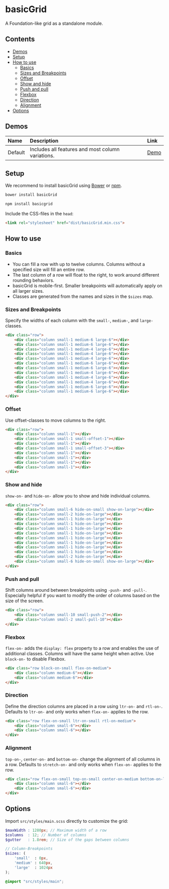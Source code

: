 # basicGrid

A Foundation-like grid as a standalone module.

## Contents

- [Demos](#demos)
- [Setup](#setup)
- [How to use](#how-to-use)
	- [Basics](#basics)
	- [Sizes and Breakpoints](#sizes-and-breakpoints)
	- [Offset](#offset)
	- [Show and hide](#show-and-hide)
	- [Push and pull](#push-and-pull)
	- [Flexbox](#flexbox)
	- [Direction](#direction)
	- [Alignment](#alignment)
- [Options](#options)

## Demos

| Name | Description | Link |
|:-----------|:------------|:------------|
| Default | Includes all features and most column variations. | [Demo](http://codepen.io/electerious/pen/pjOvPZ) |

## Setup

We recommend to install basicGrid using [Bower](http://bower.io/) or [npm](https://npmjs.com).

```sh
bower install basicGrid
```
```sh
npm install basicgrid
```

Include the CSS-files in the `head`:

```html
<link rel="stylesheet" href="dist/basicGrid.min.css">
```

## How to use

### Basics

- You can fill a row with up to twelve columns. Columns without a specified size will fill an entire row.
- The last column of a row will float to the right, to work around different rounding behaviors.
- basicGrid is mobile-first. Smaller breakpoints will automatically apply on all larger sizes.
- Classes are generated from the names and sizes in the `$sizes` map.

### Sizes and Breakpoints

Specify the widths of each column with the `small-`, `medium-`, and `large-` classes.

```html
<div class="row">
	<div class="column small-1 medium-6 large-6"></div>
	<div class="column small-1 medium-6 large-6"></div>
	<div class="column small-1 medium-4 large-6"></div>
	<div class="column small-1 medium-4 large-6"></div>
	<div class="column small-1 medium-4 large-6"></div>
	<div class="column small-1 medium-6 large-6"></div>
	<div class="column small-1 medium-6 large-6"></div>
	<div class="column small-1 medium-4 large-6"></div>
	<div class="column small-1 medium-4 large-6"></div>
	<div class="column small-1 medium-4 large-6"></div>
	<div class="column small-1 medium-6 large-6"></div>
	<div class="column small-1 medium-6 large-6"></div>
</div>
```

### Offset

Use offset-classes to move columns to the right.

```html
<div class="row">
	<div class="column small-1"></div>
	<div class="column small-1 small-offset-1"></div>
	<div class="column small-1"></div>
	<div class="column small-1 small-offset-3"></div>
	<div class="column small-1"></div>
	<div class="column small-1"></div>
	<div class="column small-1"></div>
	<div class="column small-1"></div>
</div>
```

### Show and hide

`show-on-` and `hide-on-` allow you to show and hide individual columns.

```html
<div class="row">
	<div class="column small-6 hide-on-small show-on-large"></div>
	<div class="column small-2 hide-on-large"></div>
	<div class="column small-1 hide-on-large"></div>
	<div class="column small-1 hide-on-large"></div>
	<div class="column small-1 hide-on-large"></div>
	<div class="column small-1 hide-on-large"></div>
	<div class="column small-1 hide-on-large"></div>
	<div class="column small-1 hide-on-large"></div>
	<div class="column small-1 hide-on-large"></div>
	<div class="column small-1 hide-on-large"></div>
	<div class="column small-2 hide-on-large"></div>
	<div class="column small-6 hide-on-small show-on-large"></div>
</div>
```

### Push and pull

Shift columns around between breakpoints using `-push-` and `-pull-`. Especially helpful if you want to modify the order of columns based on the size of the screen.

```html
<div class="row">
	<div class="column small-10 small-push-2"></div>
	<div class="column small-2 small-pull-10"></div>
</div>
```

### Flexbox

`flex-on-` adds the `display: flex` property to a row and enables the use of additional classes. Columns will have the same height when active. Use `block-on-` to disable Flexbox.

```html
<div class="row block-on-small flex-on-medium">
	<div class="column medium-6"></div>
	<div class="column medium-6"></div>
</div>
```

### Direction

Define the direction columns are placed in a row using `ltr-on-` and `rtl-on-`. Defaults to `ltr-on-` and only works when `flex-on-` applies to the row.

```html
<div class="row flex-on-small ltr-on-small rtl-on-medium">
	<div class="column small-6"></div>
	<div class="column small-6"></div>
</div>
```

### Alignment

`top-on-`, `center-on-` and `bottom-on-` change the alignment of all columns in a row. Defaults to `stretch-on-` and only works when `flex-on-` applies to the row.

```html
<div class="row flex-on-small top-on-small center-on-medium bottom-on-large">
	<div class="column small-6"></div>
	<div class="column small-6"></div>
</div>
```

## Options

Import `src/styles/main.scss` directly to customize the grid:

```scss
$maxWidth : 1280px; // Maximum width of a row
$columns  : 12; // Number of columns
$gutter   : 1.8rem; // Size of the gaps between columns

// Column-Breakpoints
$sizes: (
	'small'  : 0px,
	'medium' : 640px,
	'large'  : 1024px
);

@import "src/styles/main";
```